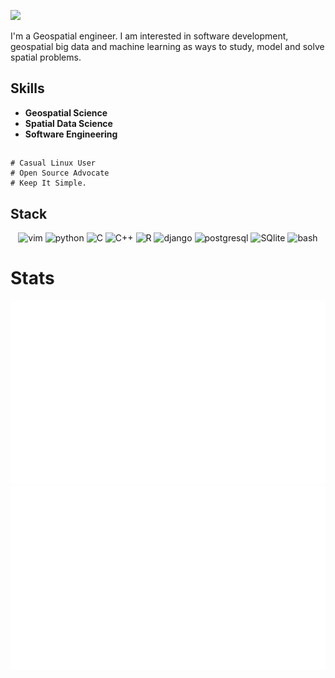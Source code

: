![](https://komarev.com/ghpvc/?username=osundwajeff&label=ProfileViewers&color=brightgreen)

I'm a Geospatial engineer. I am interested in software development, geospatial big data and machine learning as ways to study, model and solve spatial problems.

## Skills
- **Geospatial Science**
- **Spatial Data Science**
- **Software Engineering**
## 

```
# Casual Linux User
# Open Source Advocate
# Keep It Simple.

```


## Stack 
<p align="center">
  <img src="https://img.shields.io/badge/vim-239120?style=for-the-badge&logo=vim&logoColor=white" title="vim">
  <img src="https://img.shields.io/badge/Python-14354C?style=for-the-badge&logo=python&logoColor=white" title="python">
  <img src="https://img.shields.io/badge/C-00599C?style=for-the-badge&logo=c&logoColor=white" title="C">
  <img src="https://img.shields.io/badge/C%2B%2B-00599C?style=for-the-badge&logo=c%2B%2B&logoColor=white" title="C++">
  <img src="https://img.shields.io/badge/R-276DC3?style=for-the-badge&logo=r&logoColor=white" title="R">
  <img src="https://img.shields.io/badge/Django-092E20?style=for-the-badge&logo=django&logoColor=white" title="django">
  <img src="https://img.shields.io/badge/PostgreSQL-316192?style=for-the-badge&logo=postgresql&logoColor=white" title="postgresql">
  <img src="https://img.shields.io/badge/SQLite-07405E?style=for-the-badge&logo=sqlite&logoColor=white" title="SQlite">
  <img src="https://img.shields.io/badge/Shell_Script-121011?style=for-the-badge&logo=gnu-bash&logoColor=white" title="bash">
</p>

# Stats
<a href="https://github.com/osundwajeff/github-stats">

![](https://github.com/osundwajeff/github-stats/blob/master/generated/overview.svg)
![](https://github.com/osundwajeff/github-stats/blob/master/generated/languages.svg)

</a>
